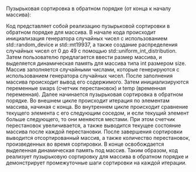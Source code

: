  Пузырьковая сортировка в обратном порядке (от конца к началу массива):

 Код представляет собой реализацию пузырьковой сортировки в обратном порядке для массива. В начале кода происходит
 инициализация генератора случайных чисел с использованием std::random_device и std::mt19937, а также создание
 распределения случайных чисел от 0 до 49 с помощью std::uniform_int_distribution.
 Затем пользователю предлагается ввести размер массива, и выделяется динамическая память для массива типа int размером
 size. Массив заполняется случайными числами, которые генерируются с использованием генератора случайных чисел.
 После заполнения массива происходит вывод его содержимого. Затем инициализируются переменные swaps (счетчик
 перестановок) и temp (временная переменная).
 Далее начинается пузырьковая сортировка в обратном порядке. Во внешнем цикле происходит итерация по элементам
 массива, начиная с конца. Во внутреннем цикле происходит сравнение текущего элемента с его следующим соседом, и если
 текущий элемент больше следующего, то они меняются местами. При этом счетчик перестановок увеличивается, а также
 выводится текущее состояние массива после каждой перестановки.
 После завершения сортировки выводится отсортированный массив, а также количество перестановок, произведенных во время
 сортировки.
 В конце освобождается выделенная динамическая память под массив.
 Таким образом, код реализует пузырьковую сортировку для массива в обратном порядке и демонстрирует промежуточные шаги
 сортировки на каждой итерации.
